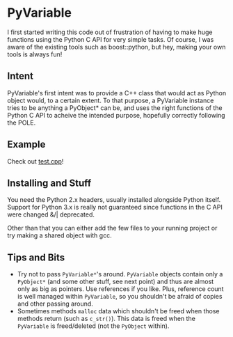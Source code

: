 PyVariable
==========

I first started writing this code out of frustration of having to make huge functions using the Python C API for very simple tasks. Of course, I was aware of the existing tools such as boost::python, but hey, making your own tools is always fun!

Intent
------

PyVariable's first intent was to provide a C++ class that would act as Python object would, to a certain extent. To that purpose, a PyVariable instance tries to be anything a PyObject* can be, and uses the right functions of the Python C API to acheive the intended purpose, hopefully correctly following the POLE.

Example
-------

Check out [test.cpp](https://github.com/bengioe/PyVariable/blob/master/test.cpp)!


Installing and Stuff
--------------------

You need the Python 2.x headers, usually installed alongside Python itself. Support for Python 3.x is really not guaranteed since functions in the C API were changed &/| deprecated.

Other than that you can either add the few files to your running project or try making a shared object with gcc.

Tips and Bits
-------------

- Try not to pass `PyVariable*`'s around. `PyVariable` objects contain only a `PyObject*` (and some other stuff, see next point) and thus are almost only as big as pointers. Use references if you like. Plus, reference count is well managed within `PyVariable`, so you shouldn't be afraid of copies and other passing around.
- Sometimes methods `malloc` data which shouldn't be freed when those methods return (such as `c_str()`). This data is freed when the `PyVariable` is freed/deleted (not the `PyObject` within).